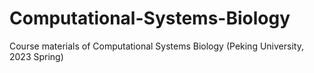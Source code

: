 # Computational-Systems-Biology
Course materials of Computational Systems Biology (Peking University, 2023 Spring)
